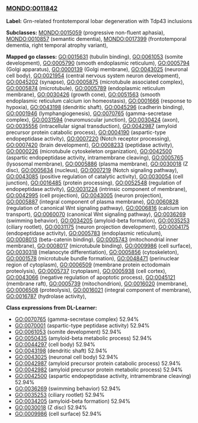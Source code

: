 
### [MONDO:0011842](http://purl.obolibrary.org/obo/MONDO_0011842)
**Label:** Grn-related frontotemporal lobar degeneration with Tdp43 inclusions

**Subclasses:** [MONDO:0015059](http://purl.obolibrary.org/obo/MONDO_0015059) (progressive non-fluent aphasia), [MONDO:0010857](http://purl.obolibrary.org/obo/MONDO_0010857) (semantic dementia), [MONDO:0017399](http://purl.obolibrary.org/obo/MONDO_0017399) (frontotemporal dementia, right temporal atrophy variant), 

**Mapped go classes:** [GO:0015631](http://purl.obolibrary.org/obo/GO_0015631) (tubulin binding), [GO:0061053](http://purl.obolibrary.org/obo/GO_0061053) (somite development), [GO:0005790](http://purl.obolibrary.org/obo/GO_0005790) (smooth endoplasmic reticulum), [GO:0005794](http://purl.obolibrary.org/obo/GO_0005794) (Golgi apparatus), [GO:0000139](http://purl.obolibrary.org/obo/GO_0000139) (Golgi membrane), [GO:0043025](http://purl.obolibrary.org/obo/GO_0043025) (neuronal cell body), [GO:0021954](http://purl.obolibrary.org/obo/GO_0021954) (central nervous system neuron development), [GO:0045202](http://purl.obolibrary.org/obo/GO_0045202) (synapse), [GO:0005875](http://purl.obolibrary.org/obo/GO_0005875) (microtubule associated complex), [GO:0005874](http://purl.obolibrary.org/obo/GO_0005874) (microtubule), [GO:0005789](http://purl.obolibrary.org/obo/GO_0005789) (endoplasmic reticulum membrane), [GO:0030426](http://purl.obolibrary.org/obo/GO_0030426) (growth cone), [GO:0051563](http://purl.obolibrary.org/obo/GO_0051563) (smooth endoplasmic reticulum calcium ion homeostasis), [GO:0001666](http://purl.obolibrary.org/obo/GO_0001666) (response to hypoxia), [GO:0043198](http://purl.obolibrary.org/obo/GO_0043198) (dendritic shaft), [GO:0045296](http://purl.obolibrary.org/obo/GO_0045296) (cadherin binding), [GO:0001946](http://purl.obolibrary.org/obo/GO_0001946) (lymphangiogenesis), [GO:0070765](http://purl.obolibrary.org/obo/GO_0070765) (gamma-secretase complex), [GO:0031594](http://purl.obolibrary.org/obo/GO_0031594) (neuromuscular junction), [GO:0030424](http://purl.obolibrary.org/obo/GO_0030424) (axon), [GO:0035556](http://purl.obolibrary.org/obo/GO_0035556) (intracellular signal transduction), [GO:0042987](http://purl.obolibrary.org/obo/GO_0042987) (amyloid precursor protein catabolic process), [GO:0004190](http://purl.obolibrary.org/obo/GO_0004190) (aspartic-type endopeptidase activity), [GO:0007220](http://purl.obolibrary.org/obo/GO_0007220) (Notch receptor processing), [GO:0007420](http://purl.obolibrary.org/obo/GO_0007420) (brain development), [GO:0008233](http://purl.obolibrary.org/obo/GO_0008233) (peptidase activity), [GO:0000226](http://purl.obolibrary.org/obo/GO_0000226) (microtubule cytoskeleton organization), [GO:0042500](http://purl.obolibrary.org/obo/GO_0042500) (aspartic endopeptidase activity, intramembrane cleaving), [GO:0005765](http://purl.obolibrary.org/obo/GO_0005765) (lysosomal membrane), [GO:0005886](http://purl.obolibrary.org/obo/GO_0005886) (plasma membrane), [GO:0030018](http://purl.obolibrary.org/obo/GO_0030018) (Z disc), [GO:0005634](http://purl.obolibrary.org/obo/GO_0005634) (nucleus), [GO:0007219](http://purl.obolibrary.org/obo/GO_0007219) (Notch signaling pathway), [GO:0043085](http://purl.obolibrary.org/obo/GO_0043085) (positive regulation of catalytic activity), [GO:0030054](http://purl.obolibrary.org/obo/GO_0030054) (cell junction), [GO:0016485](http://purl.obolibrary.org/obo/GO_0016485) (protein processing), [GO:0052548](http://purl.obolibrary.org/obo/GO_0052548) (regulation of endopeptidase activity), [GO:0031224](http://purl.obolibrary.org/obo/GO_0031224) (intrinsic component of membrane), [GO:0042995](http://purl.obolibrary.org/obo/GO_0042995) (cell projection), [GO:0043005](http://purl.obolibrary.org/obo/GO_0043005) (neuron projection), [GO:0005887](http://purl.obolibrary.org/obo/GO_0005887) (integral component of plasma membrane), [GO:0060828](http://purl.obolibrary.org/obo/GO_0060828) (regulation of canonical Wnt signaling pathway), [GO:0006816](http://purl.obolibrary.org/obo/GO_0006816) (calcium ion transport), [GO:0060070](http://purl.obolibrary.org/obo/GO_0060070) (canonical Wnt signaling pathway), [GO:0036269](http://purl.obolibrary.org/obo/GO_0036269) (swimming behavior), [GO:0034205](http://purl.obolibrary.org/obo/GO_0034205) (amyloid-beta formation), [GO:0035253](http://purl.obolibrary.org/obo/GO_0035253) (ciliary rootlet), [GO:0031175](http://purl.obolibrary.org/obo/GO_0031175) (neuron projection development), [GO:0004175](http://purl.obolibrary.org/obo/GO_0004175) (endopeptidase activity), [GO:0005783](http://purl.obolibrary.org/obo/GO_0005783) (endoplasmic reticulum), [GO:0008013](http://purl.obolibrary.org/obo/GO_0008013) (beta-catenin binding), [GO:0005743](http://purl.obolibrary.org/obo/GO_0005743) (mitochondrial inner membrane), [GO:0008017](http://purl.obolibrary.org/obo/GO_0008017) (microtubule binding), [GO:0009986](http://purl.obolibrary.org/obo/GO_0009986) (cell surface), [GO:0030318](http://purl.obolibrary.org/obo/GO_0030318) (melanocyte differentiation), [GO:0005856](http://purl.obolibrary.org/obo/GO_0005856) (cytoskeleton), [GO:0001578](http://purl.obolibrary.org/obo/GO_0001578) (microtubule bundle formation), [GO:0048471](http://purl.obolibrary.org/obo/GO_0048471) (perinuclear region of cytoplasm), [GO:0006509](http://purl.obolibrary.org/obo/GO_0006509) (membrane protein ectodomain proteolysis), [GO:0005737](http://purl.obolibrary.org/obo/GO_0005737) (cytoplasm), [GO:0005938](http://purl.obolibrary.org/obo/GO_0005938) (cell cortex), [GO:0043066](http://purl.obolibrary.org/obo/GO_0043066) (negative regulation of apoptotic process), [GO:0045121](http://purl.obolibrary.org/obo/GO_0045121) (membrane raft), [GO:0005739](http://purl.obolibrary.org/obo/GO_0005739) (mitochondrion), [GO:0016020](http://purl.obolibrary.org/obo/GO_0016020) (membrane), [GO:0006508](http://purl.obolibrary.org/obo/GO_0006508) (proteolysis), [GO:0016021](http://purl.obolibrary.org/obo/GO_0016021) (integral component of membrane), [GO:0016787](http://purl.obolibrary.org/obo/GO_0016787) (hydrolase activity), 

**Class expressions from DL-Learner:**

- [GO:0070765](http://purl.obolibrary.org/obo/GO_0070765) (gamma-secretase complex) 52.94%
- [GO:0070001](http://purl.obolibrary.org/obo/GO_0070001) (aspartic-type peptidase activity) 52.94%
- [GO:0061053](http://purl.obolibrary.org/obo/GO_0061053) (somite development) 52.94%
- [GO:0050435](http://purl.obolibrary.org/obo/GO_0050435) (amyloid-beta metabolic process) 52.94%
- [GO:0044297](http://purl.obolibrary.org/obo/GO_0044297) (cell body) 52.94%
- [GO:0043198](http://purl.obolibrary.org/obo/GO_0043198) (dendritic shaft) 52.94%
- [GO:0043025](http://purl.obolibrary.org/obo/GO_0043025) (neuronal cell body) 52.94%
- [GO:0042987](http://purl.obolibrary.org/obo/GO_0042987) (amyloid precursor protein catabolic process) 52.94%
- [GO:0042982](http://purl.obolibrary.org/obo/GO_0042982) (amyloid precursor protein metabolic process) 52.94%
- [GO:0042500](http://purl.obolibrary.org/obo/GO_0042500) (aspartic endopeptidase activity, intramembrane cleaving) 52.94%
- [GO:0036269](http://purl.obolibrary.org/obo/GO_0036269) (swimming behavior) 52.94%
- [GO:0035253](http://purl.obolibrary.org/obo/GO_0035253) (ciliary rootlet) 52.94%
- [GO:0034205](http://purl.obolibrary.org/obo/GO_0034205) (amyloid-beta formation) 52.94%
- [GO:0030018](http://purl.obolibrary.org/obo/GO_0030018) (Z disc) 52.94%
- [GO:0009986](http://purl.obolibrary.org/obo/GO_0009986) (cell surface) 52.94%


